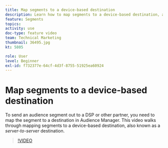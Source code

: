```yaml
---
title: Map segments to a device-based destination
description: Learn how to map segments to a device-based destination, also known as a _server-to-server_ destination. To send an audience segment to a DSP or other partner, you need to map the segment to a destination in Audience Manager.
feature: Segments
topics: 
activity: use
doc-type: feature video
team: Technical Marketing
thumbnail: 36495.jpg
kt: 5805

role: User
level: Beginner
exl-id: f732377e-64cf-4d3f-8755-51925ea60924
---
```

# Map segments to a device-based destination

To send an audience segment out to a DSP or other partner, you need to map the segment to a destination in Audience Manager. This video walks through mapping segments to a device-based destination, also known as a _server-to-server_ destination.

>[!VIDEO](https://video.tv.adobe.com/v/36495/?quality=12&learn=on)
